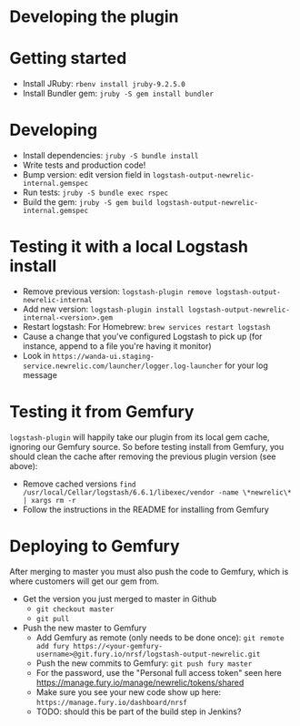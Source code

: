 # Developing the plugin
 
# Getting started

* Install JRuby: `rbenv install jruby-9.2.5.0`
* Install Bundler gem: `jruby -S gem install bundler`

# Developing

* Install dependencies: `jruby -S bundle install`
* Write tests and production code!
* Bump version: edit version field in `logstash-output-newrelic-internal.gemspec`
* Run tests: `jruby -S bundle exec rspec`
* Build the gem: `jruby -S gem build logstash-output-newrelic-internal.gemspec`

# Testing it with a local Logstash install

* Remove previous version: `logstash-plugin remove logstash-output-newrelic-internal`
* Add new version: `logstash-plugin install logstash-output-newrelic-internal-<version>.gem `
* Restart logstash: For Homebrew: `brew services restart logstash`
* Cause a change that you've configured Logstash to pick up (for instance, append to a file you're having it monitor)
* Look in `https://wanda-ui.staging-service.newrelic.com/launcher/logger.log-launcher` for your log message

# Testing it from Gemfury

`logstash-plugin` will happily take our plugin from its 
local gem cache, ignoring our Gemfury source. So before testing install from Gemfury, you should clean the cache after
removing the previous plugin version (see above):
* Remove cached versions `find /usr/local/Cellar/logstash/6.6.1/libexec/vendor -name \*newrelic\* | xargs rm -r`
* Follow the instructions in the README for installing from Gemfury

# Deploying to Gemfury

After merging to master you must also push the code to Gemfury, which is where customers will get our gem from.
* Get the version you just merged to master in Github
  * `git checkout master`
  * `git pull`
* Push the new master to Gemfury
   * Add Gemfury as remote (only needs to be done once): `git remote add fury https://<your-gemfury-username>@git.fury.io/nrsf/logstash-output-newrelic.git`
   * Push the new commits to Gemfury: `git push fury master`
   * For the password, use the "Personal full access token" seen here https://manage.fury.io/manage/newrelic/tokens/shared
   * Make sure you see your new code show up here: `https://manage.fury.io/dashboard/nrsf`
   * TODO: should this be part of the build step in Jenkins?